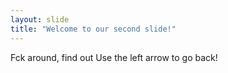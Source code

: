 ```yaml
---
layout: slide
title: "Welcome to our second slide!"
---
```

Fck around, find out
Use the left arrow to go back!
